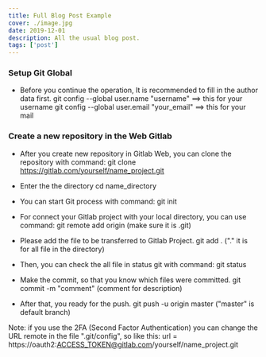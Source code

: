 ```yaml
---
title: Full Blog Post Example
cover: ./image.jpg
date: 2019-12-01
description: All the usual blog post.
tags: ['post']
---
```


### Setup Git Global
- Before you continue the operation, It is recommended to fill in the author data first.
git config --global user.name "username" ==> this for your username
git config --global user.email "your_email" ==> this for your mail

### Create a new repository in the Web Gitlab

- After you create new repository in Gitlab Web, you can clone the repository with command:
git clone https://gitlab.com/yourself/name_project.git

- Enter the the directory
cd name_directory

- You can start Git process with command:
git init

- For connect your Gitlab project with your local directory, you can use command:
git remote add origin <project link> (make sure it is .git)

- Please add the file to be transferred to Gitlab Project.
git add . ("." it is for all file in the directory)

- Then, you can check the all file in status git with command:
git status

-  Make the commit, so that you know which files were committed.
git commit -m "comment" (comment for description)

- After that, you ready for the push.
git push -u origin master ("master" is default branch)

Note: if you use the 2FA (Second Factor Authentication) you can change the URL remote in the file ".git/config", so like this:
url = https://oauth2:ACCESS_TOKEN@gitlab.com/yourself/name_project.git
